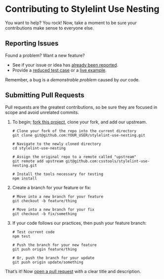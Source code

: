 # Contributing to Stylelint Use Nesting

You want to help? You rock! Now, take a moment to be sure your contributions
make sense to everyone else.

## Reporting Issues

Found a problem? Want a new feature?

- See if your issue or idea has [already been reported].
- Provide a [reduced test case] or a [live example].

Remember, a bug is a _demonstrable problem_ caused by _our_ code.

## Submitting Pull Requests

Pull requests are the greatest contributions, so be sure they are focused in
scope and avoid unrelated commits.

1. To begin; [fork this project], clone your fork, and add our upstream.
   ```shell
   # Clone your fork of the repo into the current directory
   git clone git@github.com:YOUR_USER/stylelint-use-nesting.git

   # Navigate to the newly cloned directory
   cd stylelint-use-nesting

   # Assign the original repo to a remote called "upstream"
   git remote add upstream git@github.com:csstools/stylelint-use-nesting.git

   # Install the tools necessary for testing
   npm install
   ```

2. Create a branch for your feature or fix:
   ```shell
   # Move into a new branch for your feature
   git checkout -b feature/thing
   ```
   ```shell
   # Move into a new branch for your fix
   git checkout -b fix/something
   ```

3. If your code follows our practices, then push your feature branch:
   ```shell
   # Test current code
   npm test
   ```
   ```shell
   # Push the branch for your new feature
   git push origin feature/thing
   ```
   ```shell
   # Or, push the branch for your update
   git push origin update/something
   ```

That’s it! Now [open a pull request] with a clear title and description.

[already been reported]: issues
[fork this project]:     fork
[live example]:          https://codepen.io/pen
[open a pull request]:   https://help.github.com/articles/using-pull-requests/
[reduced test case]:     https://css-tricks.com/reduced-test-cases/
